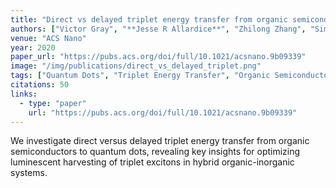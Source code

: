 ```yaml
---
title: "Direct vs delayed triplet energy transfer from organic semiconductors to quantum dots and implications for luminescent harvesting of triplet excitons"
authors: ["Victor Gray", "**Jesse R Allardice**", "Zhilong Zhang", "Simon Dowland", "James Xiao", "Anthony J Petty", "John E Anthony", "Neil C Greenham", "Akshay Rao"]
venue: "ACS Nano"
year: 2020
paper_url: "https://pubs.acs.org/doi/full/10.1021/acsnano.9b09339"
image: "/img/publications/direct_vs_delayed_triplet.png"
tags: ["Quantum Dots", "Triplet Energy Transfer", "Organic Semiconductors"]
citations: 50
links:
  - type: "paper"
    url: "https://pubs.acs.org/doi/full/10.1021/acsnano.9b09339"
---
```


We investigate direct versus delayed triplet energy transfer from organic semiconductors to quantum dots, revealing key insights for optimizing luminescent harvesting of triplet excitons in hybrid organic-inorganic systems.
